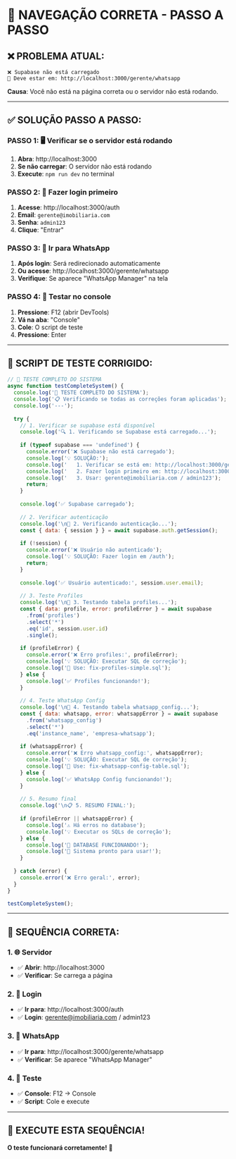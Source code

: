 # 🚀 NAVEGAÇÃO CORRETA - PASSO A PASSO

## ❌ **PROBLEMA ATUAL:**
```
❌ Supabase não está carregado
📍 Deve estar em: http://localhost:3000/gerente/whatsapp
```

**Causa**: Você não está na página correta ou o servidor não está rodando.

---

## ✅ **SOLUÇÃO PASSO A PASSO:**

### **PASSO 1: 🖥️ Verificar se o servidor está rodando**
1. **Abra**: http://localhost:3000
2. **Se não carregar**: O servidor não está rodando
3. **Execute**: `npm run dev` no terminal

### **PASSO 2: 🔐 Fazer login primeiro**
1. **Acesse**: http://localhost:3000/auth
2. **Email**: `gerente@imobiliaria.com`
3. **Senha**: `admin123`
4. **Clique**: "Entrar"

### **PASSO 3: 📱 Ir para WhatsApp**
1. **Após login**: Será redirecionado automaticamente
2. **Ou acesse**: http://localhost:3000/gerente/whatsapp
3. **Verifique**: Se aparece "WhatsApp Manager" na tela

### **PASSO 4: 🧪 Testar no console**
1. **Pressione**: F12 (abrir DevTools)
2. **Vá na aba**: "Console"
3. **Cole**: O script de teste
4. **Pressione**: Enter

---

## 🚀 **SCRIPT DE TESTE CORRIGIDO:**

```javascript
// 🧪 TESTE COMPLETO DO SISTEMA
async function testCompleteSystem() {
  console.log('🧪 TESTE COMPLETO DO SISTEMA');
  console.log('📋 Verificando se todas as correções foram aplicadas');
  console.log('---');
  
  try {
    // 1. Verificar se supabase está disponível
    console.log('🔍 1. Verificando se Supabase está carregado...');
    
    if (typeof supabase === 'undefined') {
      console.error('❌ Supabase não está carregado');
      console.log('💡 SOLUÇÃO:');
      console.log('   1. Verificar se está em: http://localhost:3000/gerente/whatsapp');
      console.log('   2. Fazer login primeiro em: http://localhost:3000/auth');
      console.log('   3. Usar: gerente@imobiliaria.com / admin123');
      return;
    }
    
    console.log('✅ Supabase carregado');
    
    // 2. Verificar autenticação
    console.log('\n🔐 2. Verificando autenticação...');
    const { data: { session } } = await supabase.auth.getSession();
    
    if (!session) {
      console.error('❌ Usuário não autenticado');
      console.log('💡 SOLUÇÃO: Fazer login em /auth');
      return;
    }
    
    console.log('✅ Usuário autenticado:', session.user.email);
    
    // 3. Teste Profiles
    console.log('\n👤 3. Testando tabela profiles...');
    const { data: profile, error: profileError } = await supabase
      .from('profiles')
      .select('*')
      .eq('id', session.user.id)
      .single();
    
    if (profileError) {
      console.error('❌ Erro profiles:', profileError);
      console.log('💡 SOLUÇÃO: Executar SQL de correção');
      console.log('📝 Use: fix-profiles-simple.sql');
    } else {
      console.log('✅ Profiles funcionando!');
    }
    
    // 4. Teste WhatsApp Config
    console.log('\n📱 4. Testando tabela whatsapp_config...');
    const { data: whatsapp, error: whatsappError } = await supabase
      .from('whatsapp_config')
      .select('*')
      .eq('instance_name', 'empresa-whatsapp');
    
    if (whatsappError) {
      console.error('❌ Erro whatsapp_config:', whatsappError);
      console.log('💡 SOLUÇÃO: Executar SQL de correção');
      console.log('📝 Use: fix-whatsapp-config-table.sql');
    } else {
      console.log('✅ WhatsApp Config funcionando!');
    }
    
    // 5. Resumo final
    console.log('\n📋 5. RESUMO FINAL:');
    
    if (profileError || whatsappError) {
      console.log('⚠️ Há erros no database');
      console.log('💡 Executar os SQLs de correção');
    } else {
      console.log('🎉 DATABASE FUNCIONANDO!');
      console.log('🚀 Sistema pronto para usar!');
    }
    
  } catch (error) {
    console.error('❌ Erro geral:', error);
  }
}

testCompleteSystem();
```

---

## 🎯 **SEQUÊNCIA CORRETA:**

### **1. 🌐 Servidor**
- ✅ **Abrir**: http://localhost:3000
- ✅ **Verificar**: Se carrega a página

### **2. 🔐 Login**
- ✅ **Ir para**: http://localhost:3000/auth
- ✅ **Login**: gerente@imobiliaria.com / admin123

### **3. 📱 WhatsApp**
- ✅ **Ir para**: http://localhost:3000/gerente/whatsapp
- ✅ **Verificar**: Se aparece "WhatsApp Manager"

### **4. 🧪 Teste**
- ✅ **Console**: F12 → Console
- ✅ **Script**: Cole e execute

---

## 🚀 **EXECUTE ESTA SEQUÊNCIA!**

**O teste funcionará corretamente!** 🎉






